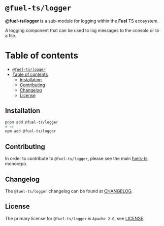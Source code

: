 # `@fuel-ts/logger`

**@fuel-ts/logger** is a sub-module for logging within the **Fuel** TS ecosystem.

A logging component that can be used to log messages to the console or to a file.

# Table of contents

- [`@fuel-ts/logger`](#fuel-tslogger)
- [Table of contents](#table-of-contents)
  - [Installation](#installation)
  - [Contributing](#contributing)
  - [Changelog](#changelog)
  - [License](#license)

## Installation

```sh
pnpm add @fuel-ts/logger
# or
npm add @fuel-ts/logger
```

## Contributing

In order to contribute to `@fuel-ts/logger`, please see the main [fuels-ts](https://github.com/FuelLabs/fuels-ts) monorepo.

## Changelog

The `@fuel-ts/logger` changelog can be found at [CHANGELOG](./CHANGELOG.md).

## License

The primary license for `@fuel-ts/logger` is `Apache 2.0`, see [LICENSE](./LICENSE).

